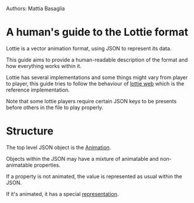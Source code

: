 Authors: Mattia Basaglia

# A human's guide to the Lottie format

Lottie is a vector animation format, using JSON to represent its data.

This guide aims to provide a human-readable description of the format and how
everything works within it.

Lottie has several implementations and some things might vary from player to player,
this guide tries to follow the behaviour of [lottie web](https://github.com/airbnb/lottie-web/)
which is the reference implementation.

Note that some lottie players require certain JSON keys to be presents before others in the file
to play properly.


# Structure

The top level JSON object is the [Animation](animation.md).

Objects within the JSON may have a mixture of animatable and non-animatable properties.

If a property is not animated, the value is represented as usual within the JSON.

If it's animated, it has a special [representation](concepts/#animated-property).
